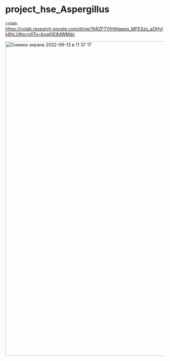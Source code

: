 # project_hse_Aspergillus

colab: https://colab.research.google.com/drive/1hRZF7YIHtHaeeq_MFESzs_aOHyIk8hLU#scrollTo=boa0tE8dWMdc

<img width="991" alt="Снимок экрана 2022-06-13 в 11 37 17" src="https://user-images.githubusercontent.com/60537367/173313903-2a73e0fb-b65a-4404-b978-fa380464cbfb.png">
